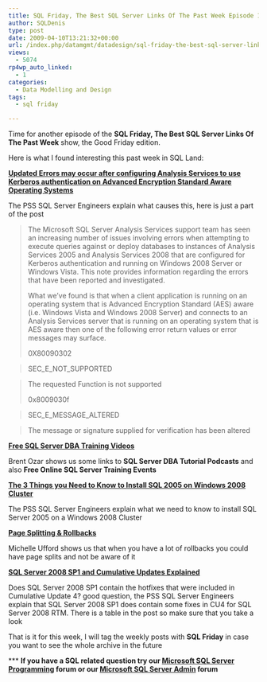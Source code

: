 ```yaml
---
title: SQL Friday, The Best SQL Server Links Of The Past Week Episode 17
author: SQLDenis
type: post
date: 2009-04-10T13:21:32+00:00
url: /index.php/datamgmt/datadesign/sql-friday-the-best-sql-server-links-of-18/
views:
  - 5074
rp4wp_auto_linked:
  - 1
categories:
  - Data Modelling and Design
tags:
  - sql friday

---
```

Time for another episode of the **SQL Friday, The Best SQL Server Links Of The Past Week** show, the Good Friday edition.
  
Here is what I found interesting this past week in SQL Land:

**[Updated Errors may occur after configuring Analysis Services to use Kerberos authentication on Advanced Encryption Standard Aware Operating Systems][1]**
  
The PSS SQL Server Engineers explain what causes this, here is just a part of the post

> The Microsoft SQL Server Analysis Services support team has seen an increasing number of issues involving errors when attempting to execute queries against or deploy databases to instances of Analysis Services 2005 and Analysis Services 2008 that are configured for Kerberos authentication and running on Windows 2008 Server or Windows Vista. This note provides information regarding the errors that have been reported and investigated.
> 
> What we&#8217;ve found is that when a client application is running on an operating system that is Advanced Encryption Standard (AES) aware (i.e. Windows Vista and Windows 2008 Server) and connects to an Analysis Services server that is running on an operating system that is AES aware then one of the following error return values or error messages may surface.
> 
> 0X80090302
  
> SEC\_E\_NOT_SUPPORTED
  
> The requested Function is not supported
> 
> 0x8009030f
  
> SEC\_E\_MESSAGE_ALTERED
  
> The message or signature supplied for verification has been altered

**[Free SQL Server DBA Training Videos][2]**
  
Brent Ozar shows us some links to **SQL Server DBA Tutorial Podcasts** and also **Free Online SQL Server Training Events**

**[The 3 Things you Need to Know to Install SQL 2005 on Windows 2008 Cluster][3]**
  
The PSS SQL Server Engineers explain what we need to know to install SQL Server 2005 on a Windows 2008 Cluster

**[Page Splitting & Rollbacks][4]**
  
Michelle Ufford shows us that when you have a lot of rollbacks you could have page splits and not be aware of it

**[SQL Server 2008 SP1 and Cumulative Updates Explained][5]**
  
Does SQL Server 2008 SP1 contain the hotfixes that were included in Cumulative Update 4? good question, the PSS SQL Server Engineers explain that SQL Server 2008 SP1 does contain some fixes in CU4 for SQL Server 2008 RTM. There is a table in the post so make sure that you take a look



That is it for this week, I will tag the weekly posts with **SQL Friday** in case you want to see the whole archive in the future

\*** **If you have a SQL related question try our [Microsoft SQL Server Programming][6] forum or our [Microsoft SQL Server Admin][7] forum**<ins></ins>

 [1]: http://blogs.msdn.com/psssql/archive/2009/04/03/errors-may-occur-after-configuring-analysis-services-to-use-kerberos-authentication-on-advanced-encryption-standard-aware-operating-systems.aspx
 [2]: http://feedproxy.google.com/~r/BrentOzar-SqlServerDba/~3/OGJVyaL6OF8/
 [3]: http://blogs.msdn.com/psssql/archive/2009/04/08/the-3-things-you-need-to-know-to-install-sql-2005-on-windows-2008-cluster.aspx
 [4]: http://feedproxy.google.com/~r/SqlFool/~3/Xlk6dqsXROM/
 [5]: http://blogs.msdn.com/psssql/archive/2009/04/09/sql-server-2008-sp1-and-cumulative-updates-explained.aspx
 [6]: http://forum.lessthandot.com/viewforum.php?f=17
 [7]: http://forum.lessthandot.com/viewforum.php?f=22